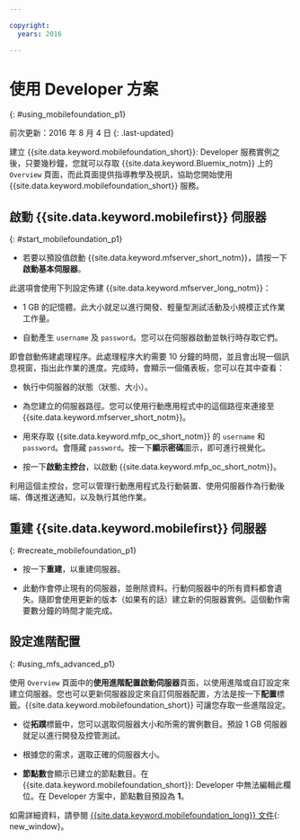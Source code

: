 ```yaml
---

copyright:
  years: 2016

---
```


#	使用 Developer 方案
{: #using_mobilefoundation_p1}

前次更新：2016 年 8 月 4 日
{: .last-updated}

建立 {{site.data.keyword.mobilefoundation_short}}: Developer 服務實例之後，只要幾秒鐘，您就可以存取 {{site.data.keyword.Bluemix_notm}} 上的 `Overview` 頁面，而此頁面提供指導教學及視訊，協助您開始使用 {{site.data.keyword.mobilefoundation_short}} 服務。

## 啟動 {{site.data.keyword.mobilefirst}} 伺服器
{: #start_mobilefoundation_p1}
* 若要以預設值啟動 {{site.data.keyword.mfserver_short_notm}}，請按一下**啟動基本伺服器**。

此選項會使用下列設定佈建 {{site.data.keyword.mfserver_long_notm}}：
*	1 GB 的記憶體。此大小就足以進行開發、輕量型測試活動及小規模正式作業工作量。

*	自動產生 `username` 及 `password`。您可以在伺服器啟動並執行時存取它們。

即會啟動佈建處理程序。此處理程序大約需要 10 分鐘的時間，並且會出現一個訊息視窗，指出此作業的進度。完成時，會顯示一個儀表板，您可以在其中查看：
*	執行中伺服器的狀態（狀態、大小）。

*	為您建立的伺服器路徑。您可以使用行動應用程式中的這個路徑來連接至 {{site.data.keyword.mfserver_short_notm}}。

*	用來存取 {{site.data.keyword.mfp_oc_short_notm}} 的 `username` 和 `password`。會隱藏 `password`。按一下**顯示密碼**圖示，即可進行視覺化。

*	按一下**啟動主控台**，以啟動 {{site.data.keyword.mfp_oc_short_notm}}。


<!--This console runs inside the container.--> 利用這個主控台，您可以管理行動應用程式及行動裝置、使用伺服器作為行動後端、傳送推送通知，以及執行其他作業。

## 重建 {{site.data.keyword.mobilefirst}} 伺服器
{: #recreate_mobilefoundation_p1}

*	按一下**重建**，以重建伺服器。

* 此動作會停止現有的伺服器，並刪除資料。行動伺服器中的所有資料都會遺失。隨即會使用更新的版本（如果有的話）建立新的伺服器實例。這個動作需要數分鐘的時間才能完成。

##	設定進階配置
{: #using_mfs_advanced_p1}

使用 `Overview` 頁面中的**使用進階配置啟動伺服器**頁面，以使用進階或自訂設定來建立伺服器。您也可以更新伺服器設定來自訂伺服器配置，方法是按一下**配置**標籤。{{site.data.keyword.mobilefoundation_short}} 可讓您存取一些進階設定。

*	從**拓蹼**標籤中，您可以選取伺服器大小和所需的實例數目。預設 1 GB 伺服器就足以進行開發及控管測試。

  - 根據您的需求，選取正確的伺服器大小。

* **節點數**會顯示已建立的節點數目。在 {{site.data.keyword.mobilefoundation_short}}: Developer 中無法編輯此欄位。在 Developer 方案中，<!--in your {{site.data.keyword.IBM_notm}} container group-->節點數目預設為 **1**。

如需詳細資料，請參閱 [{{site.data.keyword.mobilefoundation_long}} 文件](https://www.ibm.com/support/knowledgecenter/SSHS8R_8.0.0/wl_welcome.html){: new_window}。
